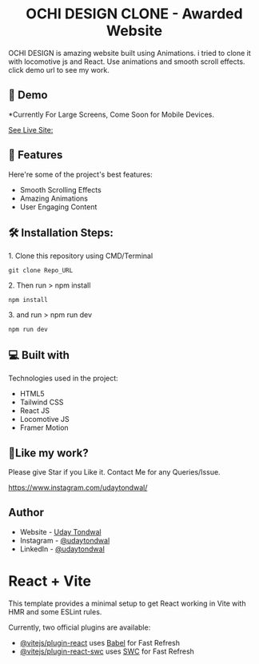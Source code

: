 <h1 align="center" id="title">OCHI DESIGN CLONE - Awarded Website </h1>

<p id="description">OCHI DESIGN is amazing website built using Animations. i tried to clone it with locomotive js and React. Use animations and smooth scroll effects. click demo url to see my work.</p>

<h2>🚀 Demo</h2>

*Currently For Large Screens, Come Soon for Mobile Devices.

[See Live Site:](https://ochi-design-react.vercel.app/)

  
  
<h2>🧐 Features</h2>

Here're some of the project's best features:

*   Smooth Scrolling Effects
*   Amazing Animations
*   User Engaging Content

<h2>🛠️ Installation Steps:</h2>

<p>1. Clone this repository using CMD/Terminal</p>

```
git clone Repo_URL
```

<p>2. Then run > npm install</p>

```
npm install
```

<p>3. and run > npm run dev</p>

```
npm run dev
```
  
  
<h2>💻 Built with</h2>

Technologies used in the project:

*   HTML5
*   Tailwind CSS
*   React JS
*   Locomotive JS
*   Framer Motion

<h2>💖Like my work?</h2>

Please give Star if you Like it. Contact Me for any Queries/Issue.<p>https://www.instagram.com/udaytondwal/</p>

## Author

- Website - [Uday Tondwal](https://www.github.com/Udaytondwal1)
- Instagram - [@udaytondwal](https://www.instagram.com/udaytondwal/)
- LinkedIn - [@udaytondwal](https://www.linkedin.com/in/udaytondwal/)

# React + Vite

This template provides a minimal setup to get React working in Vite with HMR and some ESLint rules.

Currently, two official plugins are available:

- [@vitejs/plugin-react](https://github.com/vitejs/vite-plugin-react/blob/main/packages/plugin-react/README.md) uses [Babel](https://babeljs.io/) for Fast Refresh
- [@vitejs/plugin-react-swc](https://github.com/vitejs/vite-plugin-react-swc) uses [SWC](https://swc.rs/) for Fast Refresh
